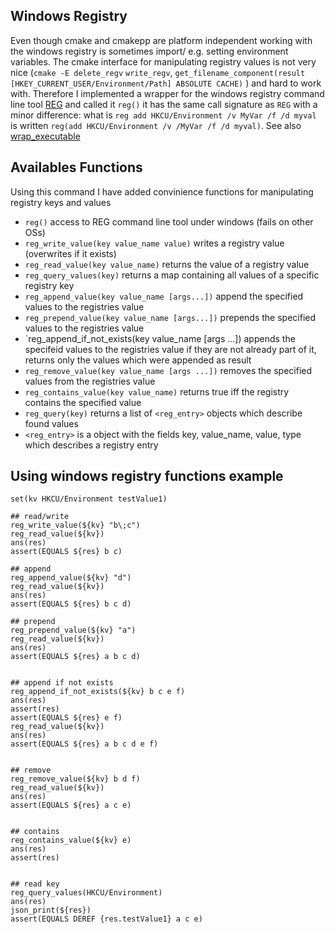 ## <a name="windowsregistry"></a> Windows Registry


Even though cmake and cmakepp are platform independent working with the windows registry is sometimes import/ e.g. setting environment variables. The cmake interface for manipulating registry values is not very nice (`cmake -E delete_regv` `write_regv`, `get_filename_component(result [HKEY_CURRENT_USER/Environment/Path] ABSOLUTE CACHE)` ) and hard to work with. Therefore I implemented a wrapper for the windows registry command line tool [REG](http://technet.microsoft.com/en-us/library/cc732643.aspx) and called it `reg()` it has the same call signature as `REG` with a minor difference: what is `reg add HKCU/Environment /v MyVar /f /d myval` is written `reg(add HKCU/Environment /v /MyVar /f /d myval)`. See also [wrap_executable](#executable)


## Availables Functions


Using this command I have added convinience functions for manipulating registry keys and values

* `reg()` access to REG command line tool under windows (fails on other OSs)
* `reg_write_value(key value_name value)` writes a registry value (overwrites if it exists)
* `reg_read_value(key value_name)` returns the value of a registry value
* `reg_query_values(key)` returns a map containing all values of a specific registry key
* `reg_append_value(key value_name [args...])` append the specified values to the registries value
* `reg_prepend_value(key value_name [args...])` prepends the specified values to the registries value
* `reg_append_if_not_exists(key value_name [args ...]) appends the specifeid values to the registries value if they are not already part of it, returns only the values which were appended as result
* `reg_remove_value(key value_name [args ...])` removes the specified values from the registries value
* `reg_contains_value(key value_name)` returns true iff the registry contains the specified value
* `reg_query(key)` returns a list of `<reg_entry>` objects which describe found values
* `<reg_entry>` is a object with the fields key, value_name, value, type which describes a registry entry



## Using windows registry functions example


```
set(kv HKCU/Environment testValue1)

## read/write
reg_write_value(${kv} "b\;c")
reg_read_value(${kv})
ans(res)
assert(EQUALS ${res} b c)

## append
reg_append_value(${kv} "d")
reg_read_value(${kv})
ans(res)
assert(EQUALS ${res} b c d)

## prepend
reg_prepend_value(${kv} "a")
reg_read_value(${kv})
ans(res)
assert(EQUALS ${res} a b c d)


## append if not exists
reg_append_if_not_exists(${kv} b c e f)
ans(res)
assert(res)
assert(EQUALS ${res} e f)
reg_read_value(${kv})
ans(res)
assert(EQUALS ${res} a b c d e f)


## remove
reg_remove_value(${kv} b d f)
reg_read_value(${kv})
ans(res)
assert(EQUALS ${res} a c e)


## contains
reg_contains_value(${kv} e)  
ans(res)
assert(res)


## read key
reg_query_values(HKCU/Environment)
ans(res)
json_print(${res})
assert(EQUALS DEREF {res.testValue1} a c e)
```
